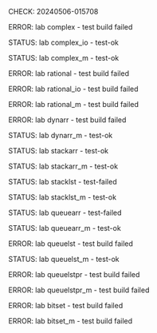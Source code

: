 CHECK: 20240506-015708
ERROR: lab complex - test build failed
STATUS: lab complex_io - test-ok
STATUS: lab complex_m - test-ok
ERROR: lab rational - test build failed
ERROR: lab rational_io - test build failed
ERROR: lab rational_m - test build failed
ERROR: lab dynarr - test build failed
STATUS: lab dynarr_m - test-ok
STATUS: lab stackarr - test-ok
STATUS: lab stackarr_m - test-ok
STATUS: lab stacklst - test-failed
STATUS: lab stacklst_m - test-ok
STATUS: lab queuearr - test-failed
STATUS: lab queuearr_m - test-ok
ERROR: lab queuelst - test build failed
STATUS: lab queuelst_m - test-ok
ERROR: lab queuelstpr - test build failed
ERROR: lab queuelstpr_m - test build failed
ERROR: lab bitset - test build failed
ERROR: lab bitset_m - test build failed
